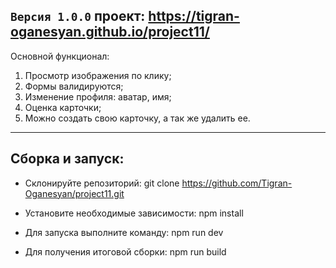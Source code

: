 `Версия 1.0.0`
проект: https://tigran-oganesyan.github.io/project11/
---
Основной функционал: 
1. Просмотр изображения по клику;
2. Формы валидируются;
3. Изменение профиля: аватар, имя;
4. Оценка карточки;
5. Можно создать свою карточку, а так же удалить ее. 
---
Сборка и запуск:
---
- Склонируйте репозиторий:
    git clone https://github.com/Tigran-Oganesyan/project11.git

- Установите необходимые зависимости:
    npm install
     
- Для запуска выполните команду:
    npm run dev

- Для получения итоговой сборки:
    npm run build
    
 

